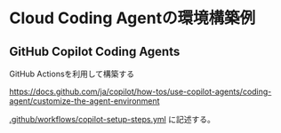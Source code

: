 # Cloud Coding Agentの環境構築例

## GitHub Copilot Coding Agents

GitHub Actionsを利用して構築する

https://docs.github.com/ja/copilot/how-tos/use-copilot-agents/coding-agent/customize-the-agent-environment

[.github/workflows/copilot-setup-steps.yml](.github/workflows/copilot-setup-steps.yml) に記述する。